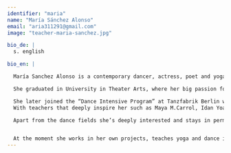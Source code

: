 ```yaml
---
identifier: "maria"
name: "María Sánchez Alonso"
email: "aria311291@gmail.com"
image: "teacher-maria-sanchez.jpg"

bio_de: |
  s. english

bio_en: |

  María Sanchez Alonso is a contemporary dancer, actress, poet and yoga teacher. As a kid, she followed artistic gymnastics passionately for ten years competing on high level. Concerned about her health at a young age, her parents proposed a more balanced practice and reluctantly she became an athlete competing in velocity, pole and long jump.

  She graduated in University in Theater Arts, where her big passion for movement and art guided her to Dance and to joining the professional Physical Theater and Dance company “Rabos de Lagartija” directed by Ana Fernández. With her she trained and learned Action Theatre, Physical Theatre, Yoga, Improvisation and Positive Feedback. Apart from learning the principles and practiced of Taoism and the I Ching applied to movement and dance. The company performed all over Spain and was awarded with the prize “Best Theatrical Piece” of the TEA Festival in Toledo, with the piece “Zigurat”.

  She later joined the “Dance Intensive Program” at Tanzfabrik Berlin where she trained in contemporary dance, GAGA, flying low, release, ballet, improvisation, movement research and instant composition.
  With teachers that deeply inspire her such as Maya M.Carrol, Idan Yoav, Chandana M. Horrmann, Shai Faran among others. María keeps training continously in all these fields and disciplines, adding also Flamenco and Butoh Dance (Atsutshi Takenouchi).

  Apart from the dance fields she’s deeply interested and stays in permanent contact with Jungian Psychology, Taoism, I Ching, Dream interpretation, Tarot and Psychomagic (Alejandro Jodorowsky), Poetry and Creative Writing (Natalie Goldberg-Sofía Fernández).


  At the moment she works in her own projects, teaches yoga and dance improvisation. She leads a creative writing group, and teaches the series of workshops “The Poetry of the Body - Dance/ActionTheatre/Improvisation”.
---
```

